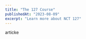```yaml
---
title: "The 127 Course"
publishedAt: "2023-08-09"
excerpt: "Learn more about NCT 127"
---
```


articke
